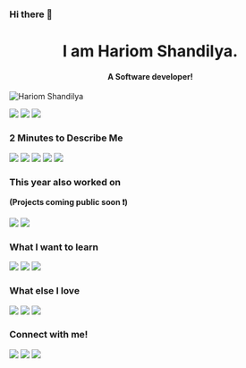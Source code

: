 ### Hi there 👋

<!--
**hariomshandilya/hariomshandilya** is a ✨ _special_ ✨ repository because its `README.md` (this file) appears on your GitHub profile.

Here are some ideas to get you started:

- 🔭 I’m currently working on ...
- 🌱 I’m currently learning ...
- 👯 I’m looking to collaborate on ...
- 🤔 I’m looking for help with ...
- 💬 Ask me about ...
- 📫 How to reach me: ...
- 😄 Pronouns: ...
- ⚡ Fun fact: ...
-->
<h1 align="center">I am Hariom Shandilya.</h1>
 <h4 align="center">A Software developer!</h3>
<p align="left"> <img src="https://komarev.com/ghpvc/?username=hariomshandilya" alt="Hariom Shandilya" /></p>

[<img src="https://img.shields.io/badge/linkedin-%230077B5.svg?&style=for-the-badge&logo=linkedin&logoColor=white" />](https://www.linkedin.com/in//) [<img src = "https://img.shields.io/badge/twitter-%2320A1F1.svg?&style=for-the-badge&logo=twitter&logoColor=white">](https://twitter.com/)
[<img src="https://img.shields.io/badge/medium-%23292929.svg?&style=for-the-badge&logo=medium&logoColor=white" />](https://medium.com/)

### 2 Minutes to Describe Me 

<img src="https://img.shields.io/badge/-Python_Scripting-orange?style=for-the-badge"> <img src="https://img.shields.io/badge/-Python-red?style=for-the-badge"> <img src="https://img.shields.io/badge/-C-lightgrey?style=for-the-badge"> <img src="https://img.shields.io/badge/-c++-green?style=for-the-badge"> <img src="https://img.shields.io/badge/-JAVA-orange?style=for-the-badge"> 

### This year also worked on

**(Projects coming public soon ❗️)**

<img src="https://img.shields.io/badge/-Data structure algo-darkblue?style=for-the-badge"> <img src="https://img.shields.io/badge/-Algorithms-blue?style=for-the-badge"> 

### What I want to learn

<img src="https://img.shields.io/badge/-Competitive Programming-ffae42?style=for-the-badge"> <img src="https://img.shields.io/badge/-Fixing Bugs-ffd800?style=for-the-badge"> <img src="https://img.shields.io/badge/-Java Script-e1ad01?style=for-the-badge">

### What else I love

<img src="https://img.shields.io/badge/-Business Development-7f1734?style=for-the-badge"> <img src="https://img.shields.io/badge/-Market Research-cf352e?style=for-the-badge"> <img src="https://img.shields.io/badge/-Entrepreneurship-de3163?style=for-the-badge"> 
<br>


### Connect with me!
[<img src="https://img.shields.io/badge/linkedin-%230077B5.svg?&style=for-the-badge&logo=linkedin&logoColor=white" />](https://www.linkedin.com/in/) [<img src = "https://img.shields.io/badge/twitter-%2320A1F1.svg?&style=for-the-badge&logo=twitter&logoColor=white">](https://twitter.com/)
[<img src="https://img.shields.io/badge/medium-%23292929.svg?&style=for-the-badge&logo=medium&logoColor=white" />](https://medium.com/) 
